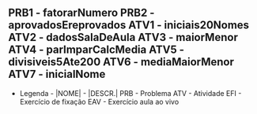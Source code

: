 PRB1		-		fatorarNumero
PRB2		-		aprovadosEreprovados
ATV1		-		iniciais20Nomes
ATV2            -               dadosSalaDeAula
ATV3            -               maiorMenor
ATV4            -               parImparCalcMedia
ATV5            -               divisiveis5Ate200
ATV6            -               mediaMaiorMenor
ATV7            -               inicialNome
-------------------------------------------------------------------------------
-	Legenda		-
|NOME|		-		|DESCR.|
PRB<x>		-		Problema
ATV<x>		-		Atividade
EFI<x>		-		Exercício de fixação
EAV<x>		-		Exercício aula ao vivo

